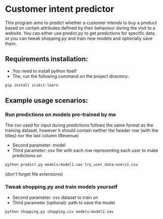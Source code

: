 # Customer intent predictor

This program aims to predict whether a customer intends to buy a product based on certain attributes defined by their behaviour during the visit to a website.
You can either use predict.py to get predictions for specific data, or you can tweak shopping.py and train new models and optionally save them.

## Requirements installation:

- You need to install python Itself
- The, run the following command on the project directory:

```bash
pip install scikit-learn
```

## Example usage scenarios:

### Run predictions on models pre-trained by me

The csv used for input during predictions follows the same format as the training dataset, however it should contain neither the header row (with the titles) nor the last column (Revenue)

- Second parameter: model
- Third parameter: csv file with each row representing each user to make predictions on

```python
python predict.py models/model1.sav try_user_data/users1.csv
```
(don't forget file extensions)

### Tweak shopping.py and train models yourself

- Second parameter: csv dataset to train on
- Third parameter (optional): path to save the model

```python
python shopping.py shopping.csv models/model2.sav
```